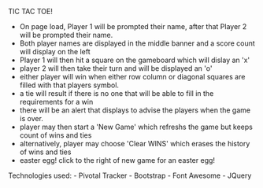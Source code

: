 TIC TAC TOE!

-   On page load, Player 1 will be prompted their name, after that Player 2 will be prompted their name.
-   Both player names are displayed in the middle banner and a score count will display on the left
-   Player 1 will then hit a square on the gameboard which will dislay an 'x'
-   player 2 will then take their turn and will be displayed an 'o'
-   either player will win when either row column or diagonal squares are filled with that players symbol.
-   a tie will result if there is no one that will be able to fill in the requirements for a win
-   there will be an alert that displays to advise the players when the game is over.
-   player may then start a 'New Game' which refreshs the game but keeps count of wins and ties
-   alternatively, player may choose 'Clear WINS' which erases the history of wins and ties
-   easter egg! click to the right of new game for an easter egg!

Technologies used:
    -   Pivotal Tracker
    -   Bootstrap
    -   Font Awesome
    -   JQuery
